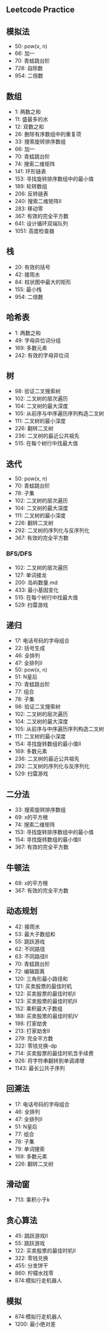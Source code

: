 ## Leetcode Practice


## 模拟法
* 50: pow(x, n)
* 66: 加一
* 70: 青蛙跳台阶
* 728: 自除数
* 954: 二倍数

## 数组
* 1: 两数之和
* 11: 盛最多的水
* 12: 双数之和
* 26: 删除有序数组中的重复项
* 33: 搜索旋转排序数组
* 66: 加一
* 70: 青蛙跳台阶
* 74: 搜索二维矩阵
* 141: 环形链表
* 153: 寻找旋转排序数组中的最小值
* 189: 轮转数组
* 206: 反转链表
* 240: 搜索二维矩阵II
* 283: 移动零
* 367: 有效的完全平方数
* 641: 设计循环双端队列
* 1051: 高度检查器

## 栈
* 20: 有效的括号
* 42: 接雨水
* 84: 柱状图中最大的矩形
* 155: 最小栈
* 954: 二倍数

## 哈希表
* 1: 两数之和
* 49: 字母异位词分组
* 169: 多数元素
* 242: 有效的字母异位词


## 树
* 98: 验证二叉搜索树
* 102: 二叉树的层次遍历
* 104: 二叉树的最大深度
* 105: 从前序与中序遍历序列构造二叉树
* 111: 二叉树的最小深度
* 226: 翻转二叉树
* 236: 二叉树的最近公共祖先
* 515: 在每个树行中找最大值

## 迭代
* 50: pow(x, n)
* 70: 青蛙跳台阶
* 78: 子集
* 102: 二叉树的层次遍历
* 104: 二叉树的最大深度
* 111: 二叉树的最小深度
* 226: 翻转二叉树
* 292: 二叉树的序列化与反序列化
* 367: 有效的完全平方数

### BFS/DFS
* 102: 二叉树的层次遍历
* 127: 单词接龙
* 200: 岛屿数量.md
* 433: 最小基因变化
* 515: 在每个树行中找最大值
* 529: 扫雷游戏

## 递归
* 17: 电话号码的字母组合
* 22: 括号生成
* 46: 全排列
* 47: 全排列II
* 50: pow(x, n)
* 51: N皇后
* 70: 青蛙跳台阶
* 77: 组合
* 78: 子集
* 98: 验证二叉搜索树
* 102: 二叉树的层次遍历
* 104: 二叉树的最大深度
* 105: 从前序与中序遍历序列构造二叉树
* 111: 二叉树的最小深度
* 154: 寻找旋转数组的最小值II
* 169: 多数元素
* 236: 二叉树的最近公共祖先
* 292: 二叉树的序列化与反序列化
* 529: 扫雷游戏

## 二分法
* 33: 搜索旋转排序数组
* 69: x的平方根
* 74: 搜索二维矩阵
* 153: 寻找旋转排序数组中的最小值
* 154: 寻找旋转数组的最小值II
* 367: 有效的完全平方数

## 牛顿法
* 69: x的平方根
* 367: 有效的完全平方数


## 动态规划
* 42: 接雨水
* 53: 最大子数组和
* 55: 跳跃游戏
* 62: 不同路径
* 63: 不同路径II
* 70: 青蛙跳台阶
* 72: 编辑距离
* 120: 三角形最小路径和
* 121: 买卖股票的最佳时机
* 122: 买卖股票的最佳时机II
* 123: 买卖股票的最佳时机III
* 152: 乘积最大子数组
* 188: 买卖股票的最佳时机IV
* 198: 打家劫舍
* 213: 打家劫舍II
* 279: 完全平方数
* 322: 零钱兑换-dp
* 714: 买卖股票的最佳时机含手续费
* 926: 将字符串翻转到单调递增
* 1143: 最长公共子序列


## 回溯法
* 17: 电话号码的字母组合
* 46: 全排列
* 47: 全排列II
* 51: N皇后
* 77: 组合
* 78: 子集
* 79: 单词搜索
* 169: 多数元素
* 226: 翻转二叉树


## 滑动窗
* 713: 乘积小于k

## 贪心算法
* 45: 跳跃游戏II
* 55: 跳跃游戏
* 122: 买卖股票的最佳时机II
* 322: 零钱兑换
* 455: 分发饼干
* 860: 柠檬水找零
* 874:模拟行走机器人

## 模拟
* 874:模拟行走机器人
* 1200: 最小绝对差
